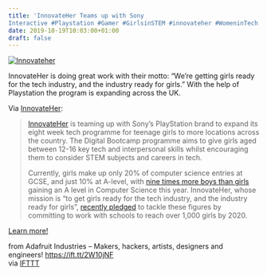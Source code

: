 ```yaml
---
title: 'InnovateHer Teams up with Sony
Interactive #Playstation #Gamer #GirlsinSTEM #innovateher #WomeninTech'
date: 2019-10-19T10:03:00+01:00
draft: false
---
```


[![Innovateher](https://cdn-blog.adafruit.com/uploads/2019/10/innovateher.jpg "innovateher.jpg")](https://www.innovateher.co.uk/sony/)

InnovateHer is doing great work with their motto: “We’re getting girls ready for the tech industry, and the industry ready for girls.” With the help of Playstation the program is expanding across the UK.

Via [InnovateHer](https://www.innovateher.co.uk/sony/):

> [InnovateHer](https://www.innovateher.co.uk/) is teaming up with Sony’s PlayStation brand to expand its eight week tech programme for teenage girls to more locations across the country. The Digital Bootcamp programme aims to give girls aged between 12-16 key tech and interpersonal skills whilst encouraging them to consider STEM subjects and careers in tech.
> 
> Currently, girls make up only 20% of computer science entries at GCSE, and just 10% at A-level, with [nine times more boys than girls](https://www.wisecampaign.org.uk/news/a-level-results-bust-myths-about-girls-and-science/) gaining an A level in Computer Science this year. InnovateHer, whose mission is “to get girls ready for the tech industry, and the industry ready for girls”, [recently pledged](https://businessmanchester.co.uk/2019/03/01/combined-authorities-back-innovateher/) to tackle these figures by committing to work with schools to reach over 1,000 girls by 2020.

[Learn more!](https://www.innovateher.co.uk/sony/)

  
  
from Adafruit Industries – Makers, hackers, artists, designers and engineers! https://ift.tt/2W10jNF  
via [IFTTT](https://ifttt.com/?ref=da&site=blogger)